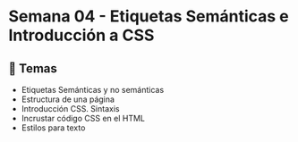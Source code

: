 # Semana 04 - Etiquetas Semánticas e Introducción a CSS

## 🎯 Temas
- Etiquetas Semánticas y no semánticas
- Estructura de una página
- Introducción CSS. Sintaxis
- Incrustar código CSS en el HTML
- Estilos para texto